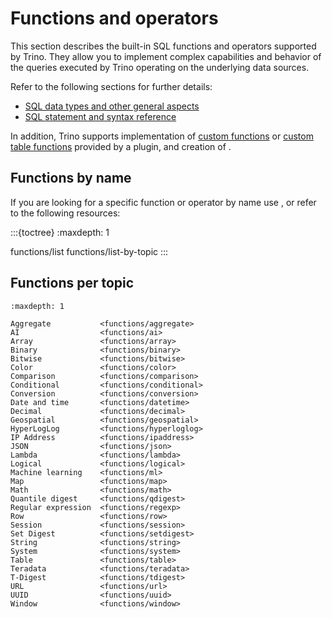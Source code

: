 # Functions and operators

This section describes the built-in SQL functions and operators supported by
Trino. They allow you to implement complex capabilities and behavior of the
queries executed by Trino operating on the underlying data sources.

Refer to the following sections for further details:

* [SQL data types and other general aspects](/language)
* [SQL statement and syntax reference](/sql)

In addition, Trino supports implementation of [custom
functions](/develop/functions) or [custom table
functions](/develop/table-functions) provided by a plugin, and creation of
[](/udf).

## Functions by name

If you are looking for a specific function or operator by name use
[](/sql/show-functions), or refer to the following resources:

:::{toctree}
:maxdepth: 1

functions/list
functions/list-by-topic
:::

## Functions per topic

```{toctree}
:maxdepth: 1

Aggregate           <functions/aggregate>
AI                  <functions/ai>
Array               <functions/array>
Binary              <functions/binary>
Bitwise             <functions/bitwise>
Color               <functions/color>
Comparison          <functions/comparison>
Conditional         <functions/conditional>
Conversion          <functions/conversion>
Date and time       <functions/datetime>
Decimal             <functions/decimal>
Geospatial          <functions/geospatial>
HyperLogLog         <functions/hyperloglog>
IP Address          <functions/ipaddress>
JSON                <functions/json>
Lambda              <functions/lambda>
Logical             <functions/logical>
Machine learning    <functions/ml>
Map                 <functions/map>
Math                <functions/math>
Quantile digest     <functions/qdigest>
Regular expression  <functions/regexp>
Row                 <functions/row>
Session             <functions/session>
Set Digest          <functions/setdigest>
String              <functions/string>
System              <functions/system>
Table               <functions/table>
Teradata            <functions/teradata>
T-Digest            <functions/tdigest>
URL                 <functions/url>
UUID                <functions/uuid>
Window              <functions/window>
```
